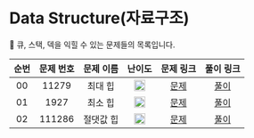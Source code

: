 # Data Structure(자료구조)

🐻 큐, 스택, 덱을 익힐 수 있는 문제들의 목록입니다.

| 순번 | 문제 번호 | 문제 이름 |                                        난이도                                         |                   문제 링크                   |                                                 풀이 링크                                                 |
| :--: | :-------: | :-------: | :-----------------------------------------------------------------------------------: | :-------------------------------------------: | :-------------------------------------------------------------------------------------------------------: |
|  00  |   11279   |  최대 힙  | <img width="20" height="20" src="https://d2gd6pc034wcta.cloudfront.net/tier/9.svg"/>  | [문제](https://www.acmicpc.net/problem/11279) | [풀이](https://github.com/ssinee/Baekjoon/blob/main/data_structure/11279_%EC%B5%9C%EB%8C%80%ED%9E%99.cpp) |
|  01  |   1927    |  최소 힙  | <img width="20" height="20" src="https://d2gd6pc034wcta.cloudfront.net/tier/9.svg"/>  | [문제](https://www.acmicpc.net/problem/1927)  |            [풀이](https://github.com/ssinee/Baekjoon/blob/main/data_structure/1927_최소힙.cpp)            |
|  02  |  111286   | 절댓값 힙 | <img width="20" height="20" src="https://d2gd6pc034wcta.cloudfront.net/tier/10.svg"/> | [문제](https://www.acmicpc.net/problem/11286) |          [풀이](https://github.com/ssinee/Baekjoon/blob/main/data_structure/11286_절댓값힙.cpp)           |

